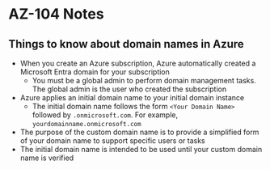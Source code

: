 # AZ-104 Notes
## Things to know about domain names in Azure
- When you create an Azure subscription, Azure automatically created a Microsoft Entra domain for your subscription
	- You must be a global admin to perform domain management tasks. The global admin is the user who created the subscription
- Azure applies an initial domain name to your initial domain instance
	- The initial domain name follows the form `<Your Domain Name>` followed by `.onmicrosoft.com`. For example, `yourdomainname.onmicrosoft.com`
- The purpose of the custom domain name is to provide a simplified form of your domain name to support specific users or tasks
- The initial domain name is intended to be used until your custom domain name is verified

